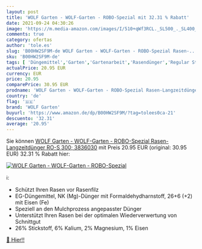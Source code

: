 ```yaml
---
layout: post
title: 'WOLF Garten - WOLF-Garten - ROBO-Spezial mit 32.31 % Rabatt'
date: 2021-09-24 04:30:26
image: 'https://m.media-amazon.com/images/I/510+qWf3RCL._SL500_._SL400_.jpg'
comments: true
category: ofertas
author: 'tole.es'
slug: 'B00HW2SF9M-de WOLF Garten - WOLF-Garten - ROBO-Spezial Rasen-...'
sku: 'B00HW2SF9M-de'
tags: [ 'Düngemittel','Garten','Gartenarbeit','Rasendünger','Regular Stores','Shops','wolf garten', ]
actualPrice: 20.95 EUR
currency: EUR
price: 20.95
comparePrice: 30.95 EUR
prodname: 'WOLF Garten - WOLF-Garten - ROBO-Spezial Rasen-Langzeitdünger RO-S 300; 3836030'
country: 'de'
flag: '🇩🇪'
brand: 'WOLF Garten'
buyurl: 'https://www.amazon.de/dp/B00HW2SF9M/?tag=tolees0ca-21'
descuento: '32.31'
average: '20.95'
---
```


Sie können [WOLF Garten - WOLF-Garten - ROBO-Spezial Rasen-Langzeitdünger RO-S 300; 3836030](https://www.amazon.de/dp/B00HW2SF9M/?tag=tolees0ca-21) mit Preis 20.95 EUR (original: 30.95 EUR) 32.31 % Rabatt hier:

[![WOLF Garten - WOLF-Garten - ROBO-Spezial](https://m.media-amazon.com/images/I/510+qWf3RCL._SL500_._SL400_.jpg)](https://www.amazon.de/dp/B00HW2SF9M/?tag=tolees0ca-21)

ℹ️:

- Schützt Ihren Rasen vor Rasenfilz
- EG-Düngemittel, NK (Mg)-Dünger mit Formaldehydharnstoff, 26+6 (+2) mit Eisen (Fe)
- Speziell an den Mulchprozess angepasster Dünger
- Unterstützt Ihren Rasen bei der optimalen Wiederverwertung von Schnittgut
- 26% Stickstoff, 6% Kalium, 2% Magnesium, 1% Eisen

[🛒 Hier!!](https://www.amazon.de/dp/B00HW2SF9M/?tag=tolees0ca-21)
